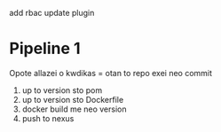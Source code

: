 add rbac
update plugin

# Pipeline 1
Opote allazei o kwdikas = otan to repo exei neo commit

1) up to version sto pom
2) up to version sto Dockerfile
3) docker build me neo version
4) push to nexus